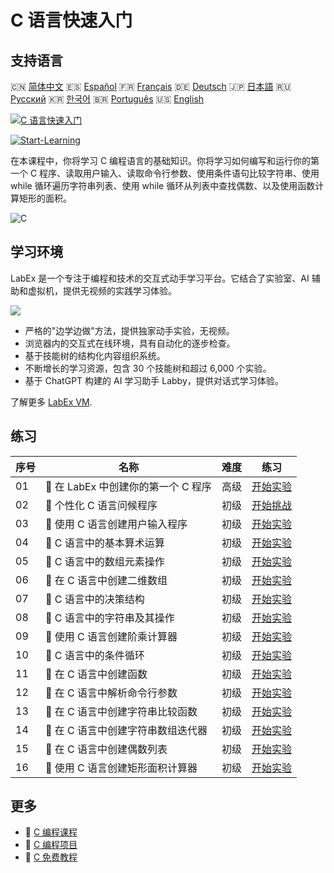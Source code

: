 # C 语言快速入门

## 支持语言

🇨🇳 [简体中文](README_zh.md) 🇪🇸 [Español](README_es.md) 🇫🇷 [Français](README_fr.md) 🇩🇪 [Deutsch](README_de.md) 🇯🇵 [日本語](README_ja.md) 🇷🇺 [Русский](README_ru.md) 🇰🇷 [한국어](README_ko.md) 🇧🇷 [Português](README_pt.md) 🇺🇸 [English](README.md) 

[![C 语言快速入门](https://cover-creator.labex.io/quick-start-with-c.png?lang=zh)](https://labex.io/zh/courses/quick-start-with-c)

[![Start-Learning](https://img.shields.io/badge/Start-Learning-whitesmoke?style=for-the-badge)](https://labex.io/zh/courses/quick-start-with-c)

在本课程中，你将学习 C 编程语言的基础知识。你将学习如何编写和运行你的第一个 C 程序、读取用户输入、读取命令行参数、使用条件语句比较字符串、使用 while 循环遍历字符串列表、使用 while 循环从列表中查找偶数、以及使用函数计算矩形的面积。

![C](https://img.shields.io/badge/C-whitesmoke?style=for-the-badge&logo=c)


## 学习环境

LabEx 是一个专注于编程和技术的交互式动手学习平台。它结合了实验室、AI 辅助和虚拟机，提供无视频的实践学习体验。

![](https://tutorial-screenshot.getvm.io/images/vm-1725247253.png)

- 严格的"边学边做"方法，提供独家动手实验，无视频。
- 浏览器内的交互式在线环境，具有自动化的逐步检查。
- 基于技能树的结构化内容组织系统。
- 不断增长的学习资源，包含 30 个技能树和超过 6,000 个实验。
- 基于 ChatGPT 构建的 AI 学习助手 Labby，提供对话式学习体验。

了解更多 [LabEx VM](https://support.labex.io/using-labex/virtual-machine).

## 练习

|   序号 | 名称                                | 难度   | 练习                                                                                                                  |
|--------|-------------------------------------|--------|-----------------------------------------------------------------------------------------------------------------------|
|     01 | 📖 在 LabEx 中创建你的第一个 C 程序 | 高级   | <a target='_blank' href='https://labex.io/zh/tutorials/c-create-your-first-c-program-in-labex-438241'>开始实验</a>    |
|     02 | 🎯 个性化 C 语言问候程序            | 初级   | <a target='_blank' href='https://labex.io/zh/tutorials/c-personalized-c-greeting-391828'>开始挑战</a>                 |
|     03 | 📖 使用 C 语言创建用户输入程序      | 初级   | <a target='_blank' href='https://labex.io/zh/tutorials/c-create-user-input-program-in-c-438242'>开始实验</a>          |
|     04 | 📖 C 语言中的基本算术运算           | 初级   | <a target='_blank' href='https://labex.io/zh/tutorials/c-basic-arithmetic-operations-in-c-438262'>开始实验</a>        |
|     05 | 📖 C 语言中的数组元素操作           | 初级   | <a target='_blank' href='https://labex.io/zh/tutorials/c-manipulate-array-elements-in-c-438261'>开始实验</a>          |
|     06 | 📖 在 C 语言中创建二维数组          | 初级   | <a target='_blank' href='https://labex.io/zh/tutorials/c-create-two-dimensional-arrays-in-c-438259'>开始实验</a>      |
|     07 | 📖 C 语言中的决策结构               | 初级   | <a target='_blank' href='https://labex.io/zh/tutorials/c-decision-making-structures-in-c-438255'>开始实验</a>         |
|     08 | 📖 C 语言中的字符串及其操作         | 初级   | <a target='_blank' href='https://labex.io/zh/tutorials/c-strings-and-manipulate-them-in-c-438258'>开始实验</a>        |
|     09 | 📖 使用 C 语言创建阶乘计算器        | 初级   | <a target='_blank' href='https://labex.io/zh/tutorials/c-create-factorial-calculator-in-c-438256'>开始实验</a>        |
|     10 | 📖 C 语言中的条件循环               | 初级   | <a target='_blank' href='https://labex.io/zh/tutorials/c-conditional-loops-in-c-438260'>开始实验</a>                  |
|     11 | 📖 在 C 语言中创建函数              | 初级   | <a target='_blank' href='https://labex.io/zh/tutorials/c-create-functions-in-c-438257'>开始实验</a>                   |
|     12 | 📖 在 C 语言中解析命令行参数        | 初级   | <a target='_blank' href='https://labex.io/zh/tutorials/c-parse-command-line-arguments-in-c-438243'>开始实验</a>       |
|     13 | 📖 在 C 语言中创建字符串比较函数    | 初级   | <a target='_blank' href='https://labex.io/zh/tutorials/c-create-string-comparison-functions-in-c-438244'>开始实验</a> |
|     14 | 📖 在 C 语言中创建字符串数组迭代器  | 初级   | <a target='_blank' href='https://labex.io/zh/tutorials/c-create-string-array-iterators-in-c-438245'>开始实验</a>      |
|     15 | 📖 在 C 语言中创建偶数列表          | 初级   | <a target='_blank' href='https://labex.io/zh/tutorials/c-create-even-numbers-list-in-c-438246'>开始实验</a>           |
|     16 | 📖 使用 C 语言创建矩形面积计算器    | 初级   | <a target='_blank' href='https://labex.io/zh/tutorials/c-create-a-rectangle-area-calculator-in-c-438247'>开始实验</a> |

## 更多

- 🔗 [C 编程课程](https://github.com/labex-labs/awesome-programming-courses)
- 🔗 [C 编程项目](https://github.com/labex-labs/awesome-programming-projects)
- 🔗 [C 免费教程](https://github.com/labex-labs/c-free-tutorials)

